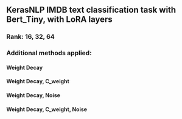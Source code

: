 ## KerasNLP IMDB text classification task with Bert_Tiny, with LoRA layers

### Rank: 16, 32, 64

### Additional methods applied:
#### Weight Decay
#### Weight Decay, C_weight
#### Weight Decay, Noise
#### Weight Decay, C_weight, Noise
